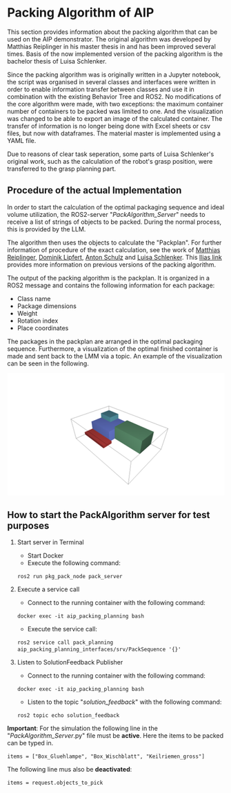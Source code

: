 # Packing Algorithm of AIP

This section provides information about the packing algorithm that can be used on the AIP demonstrator. The original algorithm was developed by Matthias Reiplinger in his master thesis in and has been improved several times. Basis of the now implemented version of the packing algorithm is the bachelor thesis of Luisa Schlenker.

Since the packing algorithm was is originally written in a Jupyter notebook, the script was organised in several classes and interfaces were written in order to enable information transfer between classes and use it in combination with the existing Behavior Tree and ROS2. No modifications of the core algorithm were made, with two exceptions: the maximum container number of containers to be packed was limited to one. And the visualization was changed to be able to export an image of the calculated container. The transfer of information is no longer being done with Excel sheets or csv files, but now with dataframes. The material master is implemented using a YAML file.

Due to reasons of clear task seperation, some parts of Luisa Schlenker's original work, such as the calculation of the robot's grasp position, were transferred to the grasp planning part.

## Procedure of the actual Implementation

In order to start the calculation of the optimal packaging sequence and ideal volume utilization, the ROS2-server "*PackAlgorithm_Server*" needs to receive a list of strings of objects to be packed. During the normal process, this is provided by the LLM.

The algorithm then uses the objects to calculate the "Packplan". For further information of procedure of the exact calculation, see the work of [Matthias Reiplinger](https://hskarlsruhede.sharepoint.com/:b:/s/Robolab/EZF0UL3QLYBPpvjeM2Y3UkwB81SG-OiJ-25jvLSR6Ph6Bw?e=szWvIF), [Dominik Lipfert](https://hskarlsruhede.sharepoint.com/:b:/s/Robolab/EWJFCraKGNpHjp71pGM5PiwB4MVVkDBT9mjcQsUsD9rr4w?e=l5ZdA5), [Anton Schulz](https://hskarlsruhede.sharepoint.com/:b:/s/Robolab/EZNjMJRuXIdHtjaKTe_28R8BG21SULXIZlKrc7NizC40tw?e=69PM1x) and [Luisa Schlenker](https://hskarlsruhede.sharepoint.com/:b:/s/Robolab/Ec22It_Fk9hKm28NS1hbQX4BLJKMpIRFVnF3OMU-dXNE-Q?e=IMnUJT). This [Ilias link](https://ilias.h-ka.de/goto.php?target=wiki_342982_Pack-Algorithmen#il_mhead_t_focus) provides more information on previous versions of the packing algorithm.

The output of the packing algorithm is the packplan. It is organized in a ROS2 message and contains the following information for each package:

- Class name
- Package dimensions
- Weight
- Rotation index
- Place coordinates

The packages in the packplan are arranged in the optimal packaging sequence. Furthermore, a visualization of the optimal finished container is made and sent back to the LMM via a topic. An example of the visualization can be seen in the following.

<img src="../images/20240729_solution_screenshot.png" width="900"/>

## How to start the PackAlgorithm server for test purposes

1. Start server in Terminal
    - Start Docker
    - Execute the following command:
    
    ```shell
    ros2 run pkg_pack_node pack_server
    ```

2. Execute a service call
    - Connect to the running container with the following command:
    
    ```shell
    docker exec -it aip_packing_planning bash
    ```

    - Execute the service call:

    ```shell
    ros2 service call pack_planning aip_packing_planning_interfaces/srv/PackSequence '{}'
    ```

3. Listen to SolutionFeedback Publisher
    - Connect to the running container with the following command:
    
    ```shell
    docker exec -it aip_packing_planning bash
    ```

    - Listen to the topic "*solution_feedback*" with the following command:

    ```shell
    ros2 topic echo solution_feedback
    ```

**Important**: For the simulation the following line in the "*PackAlgorithm_Server*.py" file must be **active**. Here the items to be packed can be typed in.

```shell
items = ["Box_Gluehlampe", "Box_Wischblatt", "Keilriemen_gross"]
```

The following line mus also be **deactivated**:

```shell
items = request.objects_to_pick
```
